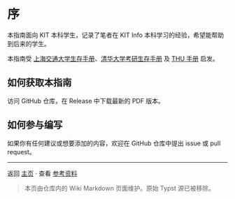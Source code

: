 # 序

本指南面向 KIT 本科学生，记录了笔者在 KIT Info 本科学习的经验，希望能帮助到后来的学生。

本指南受 [上海交通大学生存手册](https://survivesjtu.gitbook.io/survivesjtumanual)、[清华大学考研生存手册](https://m.kaoyan.com/yanzhao/tsinghua/jingyan/06/222057/) 及 [THU 手册](https://yourschool.cc/thubook/) 启发。

## 如何获取本指南

访问 GitHub 仓库，在 Release 中下载最新的 PDF 版本。

## 如何参与编写

如果你有任何建议或想要添加的内容，欢迎在 GitHub 仓库中提出 issue 或 pull request。

---

返回 [主页](README) · 查看 [参考资料](References)

> 本页由仓库内的 Wiki Markdown 页面维护。原始 Typst 源已被移除。
